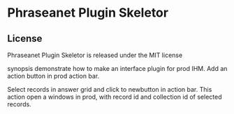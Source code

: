 # Phraseanet Plugin Skeletor


## License

Phraseanet Plugin Skeletor is released under the MIT license

synopsis
demonstrate how to make an interface plugin for prod IHM.
Add an action button in prod action bar.


Select records in answer grid and click to newbutton in action bar.
This action open a windows in prod, with record id and collection id of selected records.

